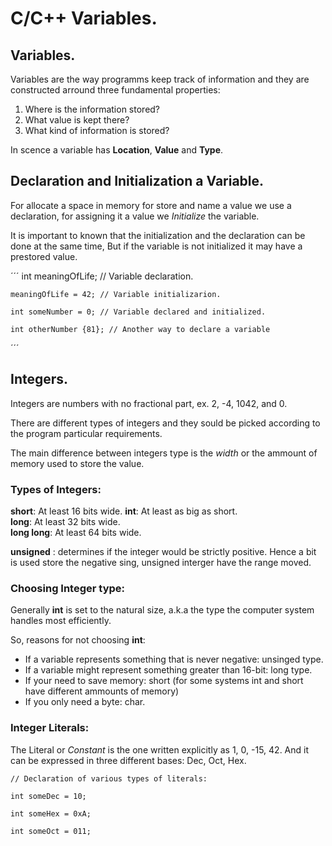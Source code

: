# C/C++ Variables.  

## Variables.  


Variables are the way programms keep track of information and they are constructed arround three fundamental properties: 

1. Where is the information stored?
2. What value is kept there?
3. What kind of information is stored?

In scence a variable has **Location**, **Value** and **Type**.  


## Declaration and Initialization a Variable.

For allocate a space in memory for store and name a value we use a declaration, for assigning it a value we *Initialize* the variable. 

It is important to known that the initialization and the declaration can be done at the same time, But if the variable is not initialized it may have a prestored value.   

´´´
    int meaningOfLife; // Variable declaration.

    meaningOfLife = 42; // Variable initializarion.

    int someNumber = 0; // Variable declared and initialized.

    int otherNumber {81}; // Another way to declare a variable

´´´


## Integers.  

Integers are numbers with no fractional part, ex. 2, -4, 1042, and 0.  

There are different types of integers and they sould be picked according to the program particular requirements.  

The main difference between integers type is the *width* or the ammount of memory used to store the value.  


### Types of Integers:  

**short**: At least 16 bits wide.
**int**: At least as big as short.  
**long**: At least 32 bits wide.  
**long long**: At least 64 bits wide.  

**unsigned** : determines if the integer would be strictly positive. Hence a bit is used store the negative sing, unsigned interger have the range moved.  

### Choosing Integer type:  

Generally **int** is set to the natural size, a.k.a the type the computer system handles most efficiently. 

So, reasons for not choosing **int**:   

* If a variable represents something that is never negative: unsinged type.  
* If a variable might represent something greater than 16-bit: long type.  
* If your need to save memory: short (for some systems int and short have different ammounts of memory)
* If you only need a byte: char.  

### Integer Literals:   

The Literal or *Constant* is the one written explicitly as 1, 0, -15, 42. And it can be expressed in three different bases: Dec, Oct, Hex. 

```
// Declaration of various types of literals:

int someDec = 10;

int someHex = 0xA;

int someOct = 011;

```




